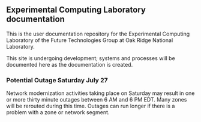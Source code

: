 ## Experimental Computing Laboratory documentation

This is the user documentation repository for the Experimental Computing
Laboratory of the Future Technologies Group at Oak Ridge National Laboratory.

This site is undergoing development; systems and processes will be documented
here as the documentation is created.

### Potential Outage Saturday July 27

Network modernization activities taking place on Saturday may result in one or
more thirty minute outages between 6 AM and 6 PM EDT. Many zones will be 
rerouted during this time.  Outages can run longer if there is a problem
with a zone or network segment.
